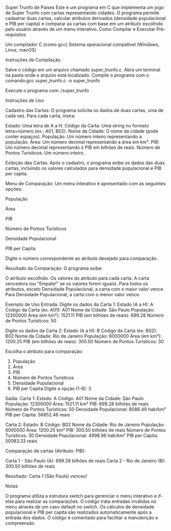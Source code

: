 Super Trunfo de Países
Este é um programa em C que implementa um jogo de Super Trunfo com cartas representando cidades. O programa permite cadastrar duas cartas, calcular atributos derivados (densidade populacional e PIB per capita) e comparar as cartas com base em um atributo escolhido pelo usuário através de um menu interativo.
Como Compilar e Executar
Pré-requisitos

Um compilador C (como gcc)
Sistema operacional compatível (Windows, Linux, macOS)

Instruções de Compilação

Salve o código em um arquivo chamado super_trunfo.c.
Abra um terminal na pasta onde o arquivo está localizado.
Compile o programa com o comando:gcc super_trunfo.c -o super_trunfo

Execute o programa com:./super_trunfo

Instruções de Uso

Cadastro das Cartas: O programa solicita os dados de duas cartas, uma de cada vez. Para cada carta, insira:

Estado: Uma letra de A a H.
Código da Carta: Uma string no formato letra+número (ex.: A01, B02).
Nome da Cidade: O nome da cidade (pode conter espaços).
População: Um número inteiro representando a população.
Área: Um número decimal representando a área em km².
PIB: Um número decimal representando o PIB em bilhões de reais.
Número de Pontos Turísticos: Um número inteiro.

Exibição das Cartas: Após o cadastro, o programa exibe os dados das duas cartas, incluindo os valores calculados para densidade populacional e PIB per capita.

Menu de Comparação: Um menu interativo é apresentado com as seguintes opções:

População

Área

PIB

Número de Pontos Turísticos

Densidade Populacional

PIB per Capita

Digite o número correspondente ao atributo desejado para comparação.

Resultado da Comparação: O programa exibe:

O atributo escolhido.
Os valores do atributo para cada carta.
A carta vencedora (ou "Empate!" se os valores forem iguais).
Para todos os atributos, exceto Densidade Populacional, a carta com o maior valor vence. Para Densidade Populacional, a carta com o menor valor vence.

Exemplo de Uso
Entrada:
Digite os dados da Carta 1:
Estado (A a H): A
Código da Carta (ex: A01): A01
Nome da Cidade: São Paulo
População: 12300000
Área (em km²): 1521.11
PIB (em bilhões de reais): 699.28
Número de Pontos Turísticos: 50

Digite os dados da Carta 2:
Estado (A a H): B
Código da Carta (ex: B02): B02
Nome da Cidade: Rio de Janeiro
População: 6000000
Área (em km²): 1200.25
PIB (em bilhões de reais): 300.50
Número de Pontos Turísticos: 30

Escolha o atributo para comparação:

1. População
2. Área
3. PIB
4. Número de Pontos Turísticos
5. Densidade Populacional
6. PIB per Capita
   Digite a opção (1-6): 3

Saída:
Carta 1:
Estado: A
Código: A01
Nome da Cidade: São Paulo
População: 12300000
Área: 1521.11 km²
PIB: 699.28 bilhões de reais
Número de Pontos Turísticos: 50
Densidade Populacional: 8086.49 hab/km²
PIB per Capita: 56852.46 reais

Carta 2:
Estado: B
Código: B02
Nome da Cidade: Rio de Janeiro
População: 6000000
Área: 1200.25 km²
PIB: 300.50 bilhões de reais
Número de Pontos Turísticos: 30
Densidade Populacional: 4998.96 hab/km²
PIB per Capita: 50083.33 reais

Comparação de cartas (Atributo: PIB):

Carta 1 - São Paulo (A): 699.28 bilhões de reais
Carta 2 - Rio de Janeiro (B): 300.50 bilhões de reais

Resultado: Carta 1 (São Paulo) venceu!

Notas

O programa utiliza a estrutura switch para gerenciar o menu interativo e if-else para realizar as comparações.
O código trata entradas inválidas no menu através de um caso default no switch.
Os cálculos de densidade populacional e PIB per capita são realizados automaticamente após a entrada dos dados.
O código é comentado para facilitar a manutenção e compreensão.
